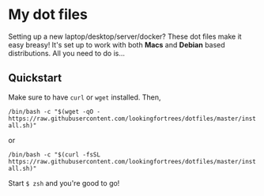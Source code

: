 # My dot files

Setting up a new laptop/desktop/server/docker? These dot files make it easy breasy! It's set up to work with both __Macs__ and __Debian__ based distributions. All you need to do is...

## Quickstart

Make sure to have `curl` or `wget` installed. Then,

`/bin/bash -c "$(wget -qO - https://raw.githubusercontent.com/lookingfortrees/dotfiles/master/install.sh)"`

or

`/bin/bash -c "$(curl -fsSL https://raw.githubusercontent.com/lookingfortrees/dotfiles/master/install.sh)"`

Start `$ zsh` and you're good to go!
